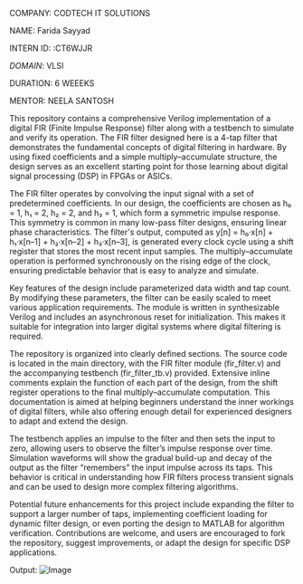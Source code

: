 COMPANY: CODTECH IT SOLUTIONS

NAME: Farida Sayyad

INTERN ID: :CT6WJJR

*DOMAIN*: VLSI

DURATION: 6 WEEEKS

MENTOR: NEELA SANTOSH

This repository contains a comprehensive Verilog implementation of a digital FIR (Finite Impulse Response) filter along with a testbench to simulate and verify its operation. The FIR filter designed here is a 4-tap filter that demonstrates the fundamental concepts of digital filtering in hardware. By using fixed coefficients and a simple multiply–accumulate structure, the design serves as an excellent starting point for those learning about digital signal processing (DSP) in FPGAs or ASICs.

The FIR filter operates by convolving the input signal with a set of predetermined coefficients. In our design, the coefficients are chosen as h₀ = 1, h₁ = 2, h₂ = 2, and h₃ = 1, which form a symmetric impulse response. This symmetry is common in many low-pass filter designs, ensuring linear phase characteristics. The filter's output, computed as y[n] = h₀·x[n] + h₁·x[n–1] + h₂·x[n–2] + h₃·x[n–3], is generated every clock cycle using a shift register that stores the most recent input samples. The multiply–accumulate operation is performed synchronously on the rising edge of the clock, ensuring predictable behavior that is easy to analyze and simulate.

Key features of the design include parameterized data width and tap count. By modifying these parameters, the filter can be easily scaled to meet various application requirements. The module is written in synthesizable Verilog and includes an asynchronous reset for initialization. This makes it suitable for integration into larger digital systems where digital filtering is required.

The repository is organized into clearly defined sections. The source code is located in the main directory, with the FIR filter module (fir_filter.v) and the accompanying testbench (fir_filter_tb.v) provided. Extensive inline comments explain the function of each part of the design, from the shift register operations to the final multiply–accumulate computation. This documentation is aimed at helping beginners understand the inner workings of digital filters, while also offering enough detail for experienced designers to adapt and extend the design.

The testbench applies an impulse to the filter and then sets the input to zero, allowing users to observe the filter’s impulse response over time. Simulation waveforms will show the gradual build-up and decay of the output as the filter “remembers” the input impulse across its taps. This behavior is critical in understanding how FIR filters process transient signals and can be used to design more complex filtering algorithms.

Potential future enhancements for this project include expanding the filter to support a larger number of taps, implementing coefficient loading for dynamic filter design, or even porting the design to MATLAB for algorithm verification. Contributions are welcome, and users are encouraged to fork the repository, suggest improvements, or adapt the design for specific DSP applications.

Output:
![Image](https://github.com/user-attachments/assets/ae2b81a1-9f05-41bb-9b3b-27080b4908bf)
